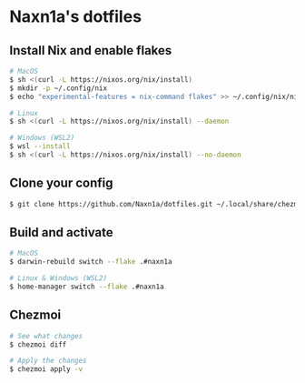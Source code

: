 # Naxn1a's dotfiles

## Install Nix and enable flakes
```bash
# MacOS
$ sh <(curl -L https://nixos.org/nix/install)
$ mkdir -p ~/.config/nix
$ echo "experimental-features = nix-command flakes" >> ~/.config/nix/nix.conf

# Linux
$ sh <(curl -L https://nixos.org/nix/install) --daemon

# Windows (WSL2)
$ wsl --install
$ sh <(curl -L https://nixos.org/nix/install) --no-daemon
```

## Clone your config
```bash
$ git clone https://github.com/Naxn1a/dotfiles.git ~/.local/share/chezmoi
```

## Build and activate
```bash
# MacOS
$ darwin-rebuild switch --flake .#naxn1a

# Linux & Windows (WSL2)
$ home-manager switch --flake .#naxn1a
```

## Chezmoi
```bash
# See what changes 
$ chezmoi diff

# Apply the changes
$ chezmoi apply -v
```
